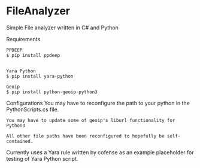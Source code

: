 # FileAnalyzer
Simple File analyzer written in C# and Python


Requirements
	
	PPDEEP
	$ pip install ppdeep


	Yara Python
	$ pip install yara-python

	Geoip
	$ pip install python-geoip-python3

	
Configurations
	You may have to reconfigure the path to your python in the PythonScripts.cs file.
	
	You may have to update some of geoip's liburl functionality for Python3
	
	All other file paths have been reconfigured to hopefully be self-contained.

	
Currently uses a Yara rule written by cofense as an example placeholder for testing of Yara Python script.
